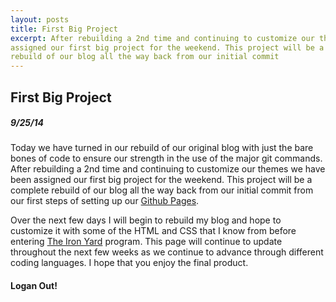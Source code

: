 ```yaml
---
layout: posts
title: First Big Project
excerpt: After rebuilding a 2nd time and continuing to customize our themes we have been
assigned our first big project for the weekend. This project will be a complete
rebuild of our blog all the way back from our initial commit
---
```


## First Big Project

##### 9/25/14

Today we have turned in our rebuild of our original blog with just the bare
bones of code to ensure our strength in the use of the major git commands.
After rebuilding a 2nd time and continuing to customize our themes we have been
assigned our first big project for the weekend. This project will be a complete
rebuild of our blog all the way back from our initial commit from our first steps
of setting up our [Github Pages](https://pages.github.com/).

Over the next few days I will begin to rebuild my blog and hope to customize it
with some of the HTML and CSS that I know from before entering [The Iron Yard](theironyard.com)
program. This page will continue to update throughout the next few weeks as we
continue to advance through different coding languages. I hope that you enjoy
the final product.

#### Logan Out!
